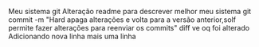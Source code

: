 Meu sistema git
Alteração readme para descrever melhor meu sistema
git commit -m "Hard apaga alterações e volta para a versão anterior,solf permite fazer alterações para reenviar os commits"
diff ve oq foi alterado
Adicionando nova linha
mais uma linha
